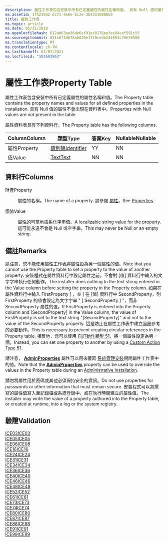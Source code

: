```yaml
---
description: 屬性工作表包含安裝中所有已定義屬性的屬性名稱和值。 具有 Null 值的屬性不會出現在資料表中。
ms.assetid: 1f4215b2-dc71-4e6e-bc2e-3b43316806b9
title: 屬性工作表
ms.topic: article
ms.date: 05/31/2018
ms.openlocfilehash: 612ab63aa36de6cf91ec8176eefec84cef591c55
ms.sourcegitcommit: 831e8f3db78ab820e1710cede244553c70e50500
ms.translationtype: MT
ms.contentlocale: zh-TW
ms.lasthandoff: 01/07/2021
ms.locfileid: "103692963"
---
```

# <a name="property-table"></a><span data-ttu-id="fb27a-104">屬性工作表</span><span class="sxs-lookup"><span data-stu-id="fb27a-104">Property Table</span></span>

<span data-ttu-id="fb27a-105">屬性工作表包含安裝中所有已定義屬性的屬性名稱和值。</span><span class="sxs-lookup"><span data-stu-id="fb27a-105">The Property table contains the property names and values for all defined properties in the installation.</span></span> <span data-ttu-id="fb27a-106">具有 Null 值的屬性不會出現在資料表中。</span><span class="sxs-lookup"><span data-stu-id="fb27a-106">Properties with Null values are not present in the table.</span></span>

<span data-ttu-id="fb27a-107">屬性資料表具有下列資料行。</span><span class="sxs-lookup"><span data-stu-id="fb27a-107">The Property table has the following columns.</span></span>



| <span data-ttu-id="fb27a-108">Column</span><span class="sxs-lookup"><span data-stu-id="fb27a-108">Column</span></span>   | <span data-ttu-id="fb27a-109">類型</span><span class="sxs-lookup"><span data-stu-id="fb27a-109">Type</span></span>                         | <span data-ttu-id="fb27a-110">答案</span><span class="sxs-lookup"><span data-stu-id="fb27a-110">Key</span></span> | <span data-ttu-id="fb27a-111">Nullable</span><span class="sxs-lookup"><span data-stu-id="fb27a-111">Nullable</span></span> |
|----------|------------------------------|-----|----------|
| <span data-ttu-id="fb27a-112">屬性</span><span class="sxs-lookup"><span data-stu-id="fb27a-112">Property</span></span> | [<span data-ttu-id="fb27a-113">識別碼</span><span class="sxs-lookup"><span data-stu-id="fb27a-113">Identifier</span></span>](identifier.md) | <span data-ttu-id="fb27a-114">Y</span><span class="sxs-lookup"><span data-stu-id="fb27a-114">Y</span></span>   | <span data-ttu-id="fb27a-115">N</span><span class="sxs-lookup"><span data-stu-id="fb27a-115">N</span></span>        |
| <span data-ttu-id="fb27a-116">值</span><span class="sxs-lookup"><span data-stu-id="fb27a-116">Value</span></span>    | [<span data-ttu-id="fb27a-117">Text</span><span class="sxs-lookup"><span data-stu-id="fb27a-117">Text</span></span>](text.md)             | <span data-ttu-id="fb27a-118">N</span><span class="sxs-lookup"><span data-stu-id="fb27a-118">N</span></span>   | <span data-ttu-id="fb27a-119">N</span><span class="sxs-lookup"><span data-stu-id="fb27a-119">N</span></span>        |



 

## <a name="columns"></a><span data-ttu-id="fb27a-120">資料行</span><span class="sxs-lookup"><span data-stu-id="fb27a-120">Columns</span></span>

<dl> <dt>

<span data-ttu-id="fb27a-121"><span id="Property"></span><span id="property"></span><span id="PROPERTY"></span>財產</span><span class="sxs-lookup"><span data-stu-id="fb27a-121"><span id="Property"></span><span id="property"></span><span id="PROPERTY"></span>Property</span></span>
</dt> <dd>

<span data-ttu-id="fb27a-122">屬性的名稱。</span><span class="sxs-lookup"><span data-stu-id="fb27a-122">The name of a property.</span></span> <span data-ttu-id="fb27a-123">請參閱 [屬性](properties.md)。</span><span class="sxs-lookup"><span data-stu-id="fb27a-123">See [Properties](properties.md).</span></span>

</dd> <dt>

<span data-ttu-id="fb27a-124"><span id="Value"></span><span id="value"></span><span id="VALUE"></span>價值</span><span class="sxs-lookup"><span data-stu-id="fb27a-124"><span id="Value"></span><span id="value"></span><span id="VALUE"></span>Value</span></span>
</dt> <dd>

<span data-ttu-id="fb27a-125">屬性的可當地語系化字串值。</span><span class="sxs-lookup"><span data-stu-id="fb27a-125">A localizable string value for the property.</span></span> <span data-ttu-id="fb27a-126">這可能永遠不會是 Null 或空字串。</span><span class="sxs-lookup"><span data-stu-id="fb27a-126">This may never be Null or an empty string.</span></span>

</dd> </dl>

## <a name="remarks"></a><span data-ttu-id="fb27a-127">備註</span><span class="sxs-lookup"><span data-stu-id="fb27a-127">Remarks</span></span>

<span data-ttu-id="fb27a-128">請注意，您不能使用屬性工作表將屬性設為另一個屬性的值。</span><span class="sxs-lookup"><span data-stu-id="fb27a-128">Note that you cannot use the Property table to set a property to the value of another property.</span></span> <span data-ttu-id="fb27a-129">安裝程式在屬性資料行中設定屬性之前，不會對 [值] 資料行中輸入的文字字串執行任何動作。</span><span class="sxs-lookup"><span data-stu-id="fb27a-129">The installer does nothing to the text string entered in the Value column before setting the property in the Property column.</span></span> <span data-ttu-id="fb27a-130">如果在屬性資料行中輸入 FirstProperty \[ ，並 \] 在 [值] 資料行中 SecondProperty，則 FirstProperty 的值會設定為文字字串 " \[ SecondProperty \] "，而非 SecondProperty 屬性的值。</span><span class="sxs-lookup"><span data-stu-id="fb27a-130">If FirstProperty is entered into the Property column and \[SecondProperty\] in the Value column, the value of FirstProperty is set to the text string "\[SecondProperty\]" and not to the value of the SecondProperty property.</span></span> <span data-ttu-id="fb27a-131">這是防止在屬性工作表中建立迴圈參考的必要動作。</span><span class="sxs-lookup"><span data-stu-id="fb27a-131">This is necessary to prevent creating circular references in the Property table.</span></span> <span data-ttu-id="fb27a-132">相反地，您可以使用 [自訂動作類型 51](custom-action-type-51.md)，將一個屬性設定為另一個。</span><span class="sxs-lookup"><span data-stu-id="fb27a-132">Instead, you can set one property to another by using a [Custom Action Type 51](custom-action-type-51.md).</span></span>

<span data-ttu-id="fb27a-133">請注意， [**AdminProperties**](adminproperties.md) 屬性可以用來覆寫 [系統管理安裝](administrative-installation.md)期間屬性工作表中的值。</span><span class="sxs-lookup"><span data-stu-id="fb27a-133">Note that the [**AdminProperties**](adminproperties.md) property can be used to override the values in the Property table during an [Administrative Installation](administrative-installation.md).</span></span>

<span data-ttu-id="fb27a-134">請勿將屬性用於密碼或其他必須保持安全的資訊。</span><span class="sxs-lookup"><span data-stu-id="fb27a-134">Do not use properties for passwords or other information that must remain secure.</span></span> <span data-ttu-id="fb27a-135">安裝程式可以將撰寫的屬性值寫入至記錄檔或系統登錄中，或在執行時間建立的屬性值。</span><span class="sxs-lookup"><span data-stu-id="fb27a-135">The installer may write the value of a property authored into the Property table, or created at runtime, into a log or the system registry.</span></span>

## <a name="validation"></a><span data-ttu-id="fb27a-136">驗證</span><span class="sxs-lookup"><span data-stu-id="fb27a-136">Validation</span></span>

<dl>

[<span data-ttu-id="fb27a-137">ICE03</span><span class="sxs-lookup"><span data-stu-id="fb27a-137">ICE03</span></span>](ice03.md)  
[<span data-ttu-id="fb27a-138">ICE05</span><span class="sxs-lookup"><span data-stu-id="fb27a-138">ICE05</span></span>](ice05.md)  
[<span data-ttu-id="fb27a-139">ICE06</span><span class="sxs-lookup"><span data-stu-id="fb27a-139">ICE06</span></span>](ice06.md)  
[<span data-ttu-id="fb27a-140">ICE16</span><span class="sxs-lookup"><span data-stu-id="fb27a-140">ICE16</span></span>](ice16.md)  
[<span data-ttu-id="fb27a-141">ICE24</span><span class="sxs-lookup"><span data-stu-id="fb27a-141">ICE24</span></span>](ice24.md)  
[<span data-ttu-id="fb27a-142">ICE31</span><span class="sxs-lookup"><span data-stu-id="fb27a-142">ICE31</span></span>](ice31.md)  
[<span data-ttu-id="fb27a-143">ICE34</span><span class="sxs-lookup"><span data-stu-id="fb27a-143">ICE34</span></span>](ice34.md)  
[<span data-ttu-id="fb27a-144">ICE36</span><span class="sxs-lookup"><span data-stu-id="fb27a-144">ICE36</span></span>](ice36.md)  
[<span data-ttu-id="fb27a-145">ICE40</span><span class="sxs-lookup"><span data-stu-id="fb27a-145">ICE40</span></span>](ice40.md)  
[<span data-ttu-id="fb27a-146">ICE46</span><span class="sxs-lookup"><span data-stu-id="fb27a-146">ICE46</span></span>](ice46.md)  
[<span data-ttu-id="fb27a-147">ICE48</span><span class="sxs-lookup"><span data-stu-id="fb27a-147">ICE48</span></span>](ice48.md)  
[<span data-ttu-id="fb27a-148">ICE52</span><span class="sxs-lookup"><span data-stu-id="fb27a-148">ICE52</span></span>](ice52.md)  
[<span data-ttu-id="fb27a-149">ICE61</span><span class="sxs-lookup"><span data-stu-id="fb27a-149">ICE61</span></span>](ice61.md)  
[<span data-ttu-id="fb27a-150">ICE73</span><span class="sxs-lookup"><span data-stu-id="fb27a-150">ICE73</span></span>](ice73.md)  
[<span data-ttu-id="fb27a-151">ICE74</span><span class="sxs-lookup"><span data-stu-id="fb27a-151">ICE74</span></span>](ice74.md)  
[<span data-ttu-id="fb27a-152">ICE80</span><span class="sxs-lookup"><span data-stu-id="fb27a-152">ICE80</span></span>](ice80.md)  
[<span data-ttu-id="fb27a-153">ICE87</span><span class="sxs-lookup"><span data-stu-id="fb27a-153">ICE87</span></span>](ice87.md)  
[<span data-ttu-id="fb27a-154">ICE88</span><span class="sxs-lookup"><span data-stu-id="fb27a-154">ICE88</span></span>](ice88.md)  
[<span data-ttu-id="fb27a-155">ICE91</span><span class="sxs-lookup"><span data-stu-id="fb27a-155">ICE91</span></span>](ice91.md)  
[<span data-ttu-id="fb27a-156">ICE99</span><span class="sxs-lookup"><span data-stu-id="fb27a-156">ICE99</span></span>](ice99.md)  
</dl>

 

 



